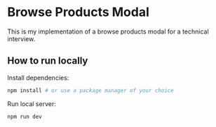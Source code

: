 # Browse Products Modal

This is my implementation of a browse products modal for a technical interview.

## How to run locally

Install dependencies:

```sh
npm install # or use a package manager of your choice
```

Run local server:

```sh
npm run dev
```
